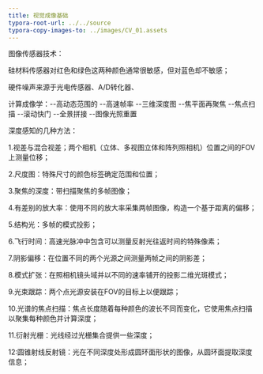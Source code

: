 ```yaml
---
title: 视觉成像基础
typora-root-url: ../../source
typora-copy-images-to: ../images/CV_01.assets
---
```


图像传感器技术：

硅材料传感器对红色和绿色这两种颜色通常很敏感，但对蓝色却不敏感；

硬件噪声来源于光电传感器、A/D转化器、

计算成像学：--高动态范围的 --高速帧率 --三维深度图 --焦平面再聚焦 --焦点扫描 --滚动快门 --全景拼接 --图像光照重置

深度感知的几种方法：

1.视差与混合视差；两个相机（立体、多视图立体和阵列照相机）位置之间的FOV上测量位移；

2.尺度图：特殊尺寸的颜色标签确定范围和位置；

3.聚焦的深度：带扫描聚焦的多帧图像；

4.有差别的放大率：使用不同的放大率采集两帧图像，构造一个基于距离的偏移；

5.结构光：多帧的模式投影；

6.飞行时间：高速光脉冲中包含可以测量反射光往返时间的特殊像素；

7.阴影偏移：在位置不同的两个光源之间测量两帧之间的阴影差；

8.模式扩张：在照相机镜头域并以不同的速率铺开的投影二维光斑模式；

9.光束跟踪：两个点光源安装在FOV的目标上以便跟踪；

10.光谱的焦点扫描：焦点长度随着每种颜色的波长不同而变化，它使用焦点扫描以聚集每种颜色并计算深度；

11.衍射光栅：光线经过光栅集合提供一些深度；

12:圆锥射线反射镜：光在不同深度处形成圆环面形状的图像，从圆环面提取深度信息；

